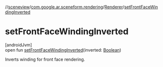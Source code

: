 //[sceneview](../../../index.md)/[com.google.ar.sceneform.rendering](../index.md)/[Renderer](index.md)/[setFrontFaceWindingInverted](set-front-face-winding-inverted.md)

# setFrontFaceWindingInverted

[androidJvm]\
open fun [setFrontFaceWindingInverted](set-front-face-winding-inverted.md)(inverted: [Boolean](https://developer.android.com/reference/kotlin/java/lang/Boolean.html))

Inverts winding for front face rendering.
